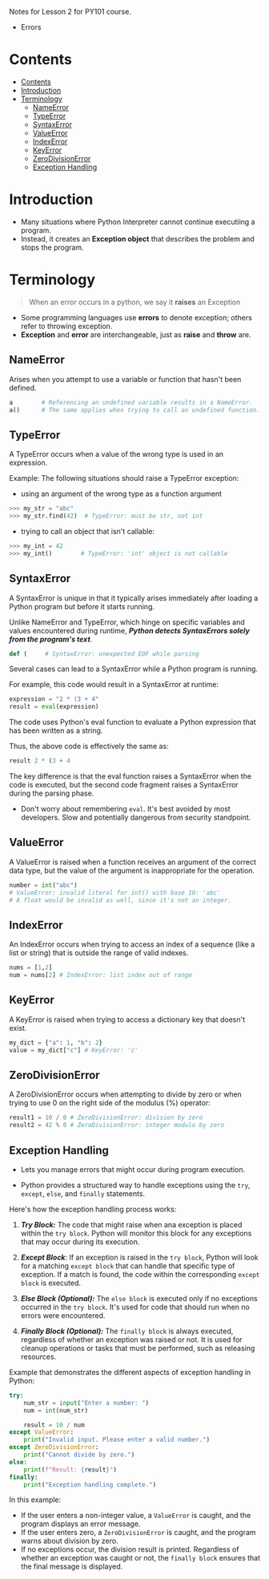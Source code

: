 Notes for Lesson 2 for PY101 course.
- Errors
  
# Contents
- [Contents](#contents)
- [Introduction](#introduction)
- [Terminology](#terminology)
  - [NameError](#nameerror)
  - [TypeError](#typeerror)
  - [SyntaxError](#syntaxerror)
  - [ValueError](#valueerror)
  - [IndexError](#indexerror)
  - [KeyError](#keyerror)
  - [ZeroDivisionError](#zerodivisionerror)
  - [Exception Handling](#exception-handling)


# Introduction
- Many situations where Python Interpreter cannot continue executiing a program.
- Instead, it creates an **Exception object** that describes the problem and stops the program.

# Terminology
>When an error occurs in a python, we say it **raises** an Exception
- Some programming languages use **errors** to denote exception; others refer to throwing exception.
- **Exception** and **error** are interchangeable, just as **raise** and **throw** are.
## NameError
Arises when you attempt to use a variable or function that hasn't been defined.
```python
a        # Referencing an undefined variable results in a NameError.
a()      # The same applies when trying to call an undefined function.
```
## TypeError
A TypeError occurs when a value of the wrong type is used in an expression.

Example: The following situations should raise a TypeError exception:

- using an argument of the wrong type as a function argument
```python
>>> my_str = "abc"
>>> my_str.find(42)  # TypeError: must be str, not int
```

- trying to call an object that isn't callable:
```python
>>> my_int = 42
>>> my_int()        # TypeError: 'int' object is not callable
```

## SyntaxError

A SyntaxError is unique in that it typically arises immediately after loading a Python program but before it starts running. 

Unlike NameError and TypeError, which hinge on specific variables and values encountered during runtime, ***Python detects SyntaxErrors solely from the program's text***.

```python
def (     # SyntaxError: unexpected EOF while parsing
```
Several cases can lead to a SyntaxError while a Python program is running. 

For example, this code would result in a SyntaxError at runtime:

```python
expression = "2 * (3 + 4"
result = eval(expression)
```
The code uses Python's eval function to evaluate a Python expression that has been written as a string. 

Thus, the above code is effectively the same as:
```python
result 2 * (3 + 4
```
The key difference is that the eval function raises a SyntaxError when the code is executed, but the second code fragment raises a SyntaxError during the parsing phase.

- Don't worry about remembering `eval`. It's best avoided by most developers. Slow and potentially dangerous from security standpoint.
  
## ValueError
A ValueError is raised when a function receives an argument of the correct data type, but the value of the argument is inappropriate for the operation.

```python
number = int("abc")
# ValueError: invalid literal for int() with base 10: 'abc'
# A float would be invalid as well, since it's not an integer.
```

## IndexError

An IndexError occurs when trying to access an index of a sequence (like a list or string) that is outside the range of valid indexes.

```python
nums = [1,2]
num = nums[2] # IndexError: list index out of range
```

## KeyError

A KeyError is raised when trying to access a dictionary key that doesn't exist.

```python
my_dict = {"a": 1, "b": 2}
value = my_dict["c"] # KeyError: 'c'
```
## ZeroDivisionError

A ZeroDivisionError occurs when attempting to divide by zero or when trying to use 0 on the right side of the modulus (%) operator:

```python
result1 = 10 / 0 # ZeroDivisionError: division by zero
result2 = 42 % 0 # ZeroDivisionError: integer modulo by zero
```

## Exception Handling

- Lets you manage errors that might occur during program execution.

- Python provides a structured way to handle exceptions using the `try`, `except`, `else`, and `finally` statements.

Here's how the exception handling process works:

1. ***Try Block:*** The code that might raise when ana exception is placed within the `try block`. Python will monitor this block for any exceptions that may occur during its execution.

2. ***Except Block***: If an exception is raised in the `try block`, Python will look for a matching `except block` that can handle that specific type of exception. If a match is found, the code within the corresponding `except block` is executed.

3. ***Else Block (Optional):*** The `else block` is executed only if no exceptions occurred in the `try block`. It's used for code that should run when no errors were encountered.

4. ***Finally Block (Optional):*** The `finally block` is always executed, regardless of whether an exception was raised or not. It is used for cleanup operations or tasks that must be performed, such as releasing resources.

Example that demonstrates the different aspects of exception handling in Python:

```python
try:
    num_str = input("Enter a number: ")
    num = int(num_str)

    result = 10 / num
except ValueError:
    print("Invalid input. Please enter a valid number.")
except ZeroDivisionError:
    print("Cannot divide by zero.")
else:
    print(f"Result: {result}")
finally:
    print("Exception handling complete.")
```

In this example:

- If the user enters a non-integer value, a `ValueError` is caught, and the program displays an error message.
- If the user enters zero, a `ZeroDivisionError` is caught, and the program warns about division by zero.
- If no exceptions occur, the division result is printed.
Regardless of whether an exception was caught or not, the `finally block` ensures that the final message is displayed.
